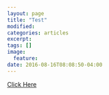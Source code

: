 ```yaml
---
layout: page
title: "Test"
modified:
categories: articles
excerpt:
tags: []
image:
  feature:
date: 2016-08-16T08:08:50-04:00
---
```


[Click Here](/documents/ising.html)